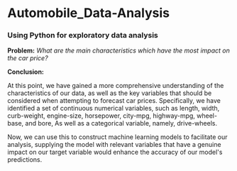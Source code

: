 # Automobile_Data-Analysis
### Using Python for exploratory data analysis

**Problem:** *What are the main characteristics which have the most impact on the car price?*

**Conclusion:**

At this point, we have gained a more comprehensive understanding of the characteristics of our data, as well as the key variables that should be considered when attempting to forecast car prices. 
Specifically, we have identified a set of continuous numerical variables, such as length, width, curb-weight,  engine-size, horsepower, city-mpg, highway-mpg, wheel-base, and bore, As well as a categorical variable, namely, drive-wheels. 

Now, we can use this to construct machine learning models to facilitate our analysis, supplying the model with relevant variables that have a genuine impact on our target variable would enhance the accuracy of our model's predictions.
